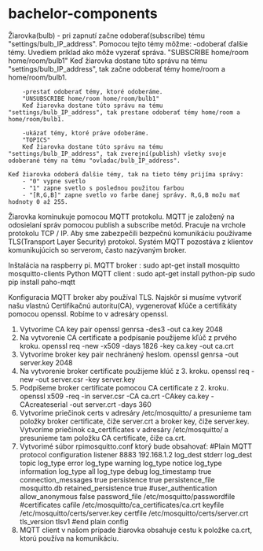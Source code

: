 # bachelor-components
Žiarovka(bulb) - pri zapnutí začne odoberať(subscribe) tému "settings/bulb_IP_address".
    Pomocou tejto témy môžme:
        -odoberať ďalšie témy. Uvediem príklad ako môže vyzerať správa. 
        "SUBSCRIBE home/room home/room/bulb1"
        Keď žiarovka dostane túto správu na tému "settings/bulb_IP_address", tak začne odoberať témy home/room a home/room/bulb1.

        -prestať odoberať témy, ktoré odoberáme.
        "UNSUBSCRIBE home/room home/room/bulb1"
        Keď žiarovka dostane túto správu na tému "settings/bulb_IP_address", tak prestane odoberať témy home/room a home/room/bulb1.

        -ukázať témy, ktoré práve odoberáme.
        "TOPICS"
        Keď žiarovka dostane túto správu na tému "settings/bulb_IP_address", tak zverejní(publish) všetky svoje odoberané témy na tému "ovladac/bulb_IP_address".
    
    Keď žiarovka odoberá ďalšie témy, tak na tieto témy prijíma správy:
        - "0" vypne svetlo
        - "1" zapne svetlo s poslednou použitou farbou
        - "[R,G,B]" zapne svetlo vo farbe danej správy. R,G,B možu mať hodnoty 0 až 255.

Žiarovka kominukuje pomocou MQTT protokolu. MQTT je založený na odosielaní správ pomocou publish a subscribe metód. Pracuje na vrchole protokolu TCP / IP. Aby sme zabezpečili bezpečnú komunikáciu používame TLS(Transport Layer Security) protokol. Systém MQTT pozostáva z klientov komunikujúcich so serverom, často nazývaným broker.

Inštalácia na raspberry pi.
    MQTT broker :
        sudo apt-get install mosquitto mosquitto-clients
    Python MQTT client :
        sudo apt-get install python-pip	
        sudo pip install paho-mqtt


Konfiguracia MQTT broker aby používal TLS.
Najskôr si musíme vytvoriť našu vlastnú Certifikačnú autoritu(CA), vygenerovať kľúče a certifikáty pomocou openssl. Robíme to v adresáry openssl.
1. Vytvoríme CA key pair
    openssl genrsa -des3 -out ca.key 2048
2. Na vytvorenie CA certificate a podpísanie použijeme kľúč z prvého kroku.
    openssl req -new -x509 -days 1826 -key ca.key -out ca.crt
3. Vytvoríme broker key pair nechránený heslom.
    openssl genrsa -out server.key 2048
4. Na vytvorenie broker certificate použijeme klúč z 3. kroku.
    openssl req -new -out server.csr -key server.key
5. Podpíšeme broker certificate pomocou CA certificate z 2. kroku.
    openssl x509 -req -in server.csr -CA ca.crt -CAkey ca.key -CAcreateserial -out server.crt -days 360
6. Vytvoríme priečinok certs v adresáry /etc/mosquitto/ a presunieme tam položky broker certificate, čiže server.crt a broker key, čiže server.key. Vytvoríme priečinok ca_certificates v adresáry /etc/mosquitto/ a presunieme tam položku CA certificate, čiže ca.crt.
7. Vytvorimé súbor rpimosquitto.conf ktorý bude obsahovať:
#Plain MQTT protocol configuration
listener 8883 192.168.1.2
log_dest stderr
log_dest topic
log_type error
log_type warning
log_type notice
log_type information
log_type all
log_type debug
log_timestamp true
connection_messages true
persistence true
persistence_file mosquitto.db
retained_persistence true
#user_authentication
allow_anonymous false
password_file /etc/mosquitto/passwordfile
#certificates
cafile /etc/mosquitto/ca_certificates/ca.crt
keyfile /etc/mosquitto/certs/server.key
certfile /etc/mosquitto/certs/server.crt
tls_version tlsv1
#end plain config
8. MQTT client v našom prípade žiarovka obsahuje cestu k položke ca.crt, ktorú používa na komunikáciu.




